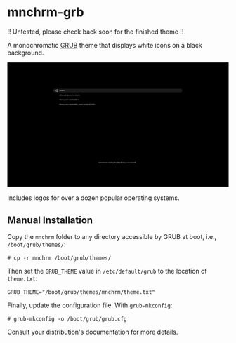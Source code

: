 # mnchrm-grb

!! Untested, please check back soon for the finished theme !!

A monochromatic
[GRUB](https://www.gnu.org/software/grub/) 
theme that displays white icons on a black background.

![screenshot](screenshot.png?raw=true)

Includes logos for over a dozen popular operating systems.

## Manual Installation

Copy the `mnchrm` folder to any directory accessible by GRUB at boot, i.e., `/boot/grub/themes/`:

    # cp -r mnchrm /boot/grub/themes/

Then set the `GRUB_THEME` value in `/etc/default/grub` to the location of `theme.txt`:

    GRUB_THEME="/boot/grub/themes/mnchrm/theme.txt"

Finally, update the configuration file. With `grub-mkconfig`:

    # grub-mkconfig -o /boot/grub/grub.cfg

Consult your distribution's documentation for more details.
